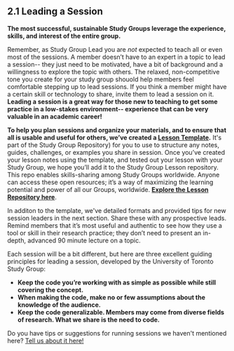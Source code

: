 ## 2.1 Leading a Session  ##
**The most successful, sustainable Study Groups leverage the experience, skills, and interest of the entire group.** 

Remember, as Study Group Lead you are *not* expected to teach all or even most of the sessions. A member doesn’t have to an expert in a topic to lead a session-- they just need to be motivated, have a bit of background and a willingness to explore the topic with others. The relaxed, non-competitive tone you create for your study group shouold help members feel comfortable stepping up to lead sessions. If you think a member might have a certain skill or technology to share, invite them to lead a session on it. **Leading a session is a great way for those new to teaching to get some practice in a low-stakes environment-- experience that can be very valuable in an academic career!** 

 **To help you plan sessions and organize your materials, and to ensure that all is usable and useful for others, we’ve created a [Lesson Template](https://github.com/mozillascience/studyGroup/blob/gh-pages/lesson-template.md).** It's part of the Study Group Repository) for you to use to structure any notes, guides, challenges, or examples you share in session. Once you’ve created your lesson notes using the template, and tested out your lesson with your Study Group, we hope you’ll add it to the Study Group Lesson repository.  This repo enables skills-sharing among Study Groups worldwide. Anyone can access these open resources; it’s a way of maximizing the learning potential and power of all our Groups, worldwide. **[Explore the Lesson Repository here](https://github.com/mozillascience/studyGroupLessons)**.  

In additon to the template, we've detailed formats and provided tips for new session leaders in the next section. Share these with any prospective leads. Remind members that it’s most useful and authentic to see how they use a tool or skill in their research practice; they don’t need to present an in-depth, advanced 90 minute lecture on a topic. 

Each session will be a bit different, but here are three excellent guiding principles for leading a session, developed by the University of Toronto Study Group:

* **Keep the code you’re working with as simple as possible while still covering the concept.**
* **When making the code, make no or few assumptions about the knowledge of the audience.**
* **Keep the code generalizable. Members may come from diverse fields of research. What we share is the need to code.**

Do you have tips or suggestions for running sessions we haven't mentioned here? [Tell us about it here!](https://github.com/mozillascience/study-group-onboarding/issues/10)
